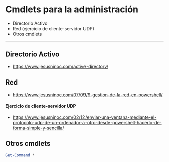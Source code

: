 # Cmdlets para la administración
- Directorio Activo
- Red (ejercicio de cliente-servidor UDP)
- Otros cmdlets

------------------

## Directorio Activo
* https://www.jesusninoc.com/active-directory/

## Red
* https://www.jesusninoc.com/07/09/9-gestion-de-la-red-en-powershell/

#### Ejercicio de cliente-servidor UDP
* https://www.jesusninoc.com/02/12/enviar-una-ventana-mediante-el-protocolo-udp-de-un-ordenador-a-otro-desde-powershell-hacerlo-de-forma-simple-y-sencilla/

## Otros cmdlets
```PowerShell
Get-Command *
```
